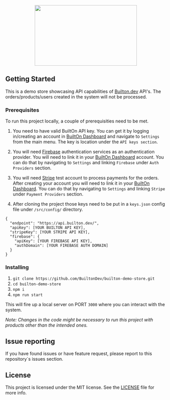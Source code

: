 <p align="center" style="text-align: center">
  <img width="320" height="190" src="https://res.cloudinary.com/dftspnwxo/image/upload/v1564489062/Builton_logo_P_large-x320_bi2fdt.png">
</p>

## Getting Started

This is a demo store showcasing API capabilities of [Builton.dev](https://builton.dev) API's. The orders/products/users created in the system will not be processed. 

### Prerequisites

To run this project locally, a couple of prerequisities need to be met.

1. You need to have valid BuiltOn API key. You can get it by logging in/creating an account in [BuiltOn Dashboard](https://dashboard.builton.dev) and navigate to `Settings` from the main menu. The key is location under the `API keys section`.

2. You will need [Firebase](https://firebase.google.com/) authentication services as an authentication provider. You will need to link it in your [BuiltOn Dashboard](https://dashboard.builton.dev) account. You can do that by navigating to `Settings` and linking `Firebase` under `Auth Providers` section.

2. You will need [Stripe](https://stripe.com) test account to process payments for the orders. After creating your account you will need to link it in your [BuiltOn Dashboard](https://dashboard.builton.dev). You can do that by navigating to `Settings` and linking `Stripe` under `Payment Providers` section.

3. After cloning the project those keys need to be put in a `keys.json` config file under `/src/config/` directory.

```
{
  "endpoint": "https://api.builton.dev/",
  "apiKey": [YOUR BUILTON API KEY],
  "stripeKey": [YOUR STRIPE API KEY],
  "firebase": {
    "apiKey": [YOUR FIREBASE API KEY],
    "authDomain": [YOUR FIREBASE AUTH DOMAIN]
  }
}
```

### Installing

1. ```git clone https://github.com/BuiltonDev/builton-demo-store.git```
2. ```cd builton-demo-store```
3. ```npm i```
4. ```npm run start```

This will fire up a local server on PORT `3000` where you can interact with the system.

_Note: Changes in the code might be necessary to run this project with products other than the intended ones._


## Issue reporting

If you have found issues or have feature request, please report to this repository`s issues section.


## License

This project is licensed under the MIT license. See the [LICENSE](LICENSE.md) file for more info.


